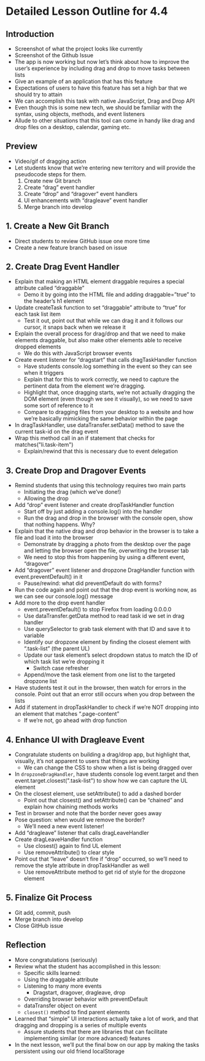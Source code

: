 # Detailed Lesson Outline for 4.4
## Introduction
* Screenshot of what the project looks like currently
* Screenshot of the Github Issue
* The app is now working but now let’s think about how to improve the user’s experience by including drag and drop to move tasks between lists
* Give an example of an application that has this feature
* Expectations of users to have this feature has set a high bar that we should try to attain
* We can accomplish this task with native JavaScript, Drag and Drop API
* Even though this is some new tech, we should be familiar with the syntax, using objects, methods, and event listeners
* Allude to other situations that this tool can come in handy like drag and drop files on a desktop, calendar, gaming etc.

## Preview

* Video/gif of dragging action
* Let students know that we’re entering new territory and will provide the pseudocode steps for them.
    1. Create new Git branch
    2. Create “drag” event handler
    3. Create “drop” and “dragover” event handlers
    4. UI enhancements with “dragleave” event handler
    5. Merge branch into develop

## 1. Create a New Git Branch

* Direct students to review GitHub issue one more time
* Create a new feature branch based on issue

## 2. Create Drag Event Handler

* Explain that making an HTML element draggable requires a special attribute called “draggable”
  * Demo it by going into the HTML file and adding draggable=”true” to the header’s h1 element
* Update createTask function to set “draggable” attribute to “true” for each task list item
  * Test it out, point out that while we can drag it and it follows our cursor, it snaps back when we release it
* Explain the overall process for drag/drop and that we need to make elements draggable, but also make other elements able to receive dropped elements
  * We do this with JavaScript browser events
* Create event listener for “dragstart” that calls dragTaskHandler function
  * Have students console.log something in the event so they can see when it triggers
  * Explain that for this to work correctly, we need to capture the pertinent data from the element we’re dragging. 
  * Highlight that, once dragging starts, we’re not actually dragging the DOM element (even though we see it visually), so we need to save some sort of reference to it
  * Compare to dragging files from your desktop to a website and how we’re basically mimicking the same behavior within the page
* In dragTaskHandler, use dataTransfer.setData() method to save the current task-id on the drag event
* Wrap this method call in an if statement that checks for matches("li.task-item")
  * Explain/rewind that this is necessary due to event delegation

## 3. Create Drop and Dragover Events

* Remind students that using this technology requires two main parts
  * Initiating the drag (which we’ve done!)
  * Allowing the drop
* Add “drop” event listener and create dropTaskHandler function
  * Start off by just adding a console.log() into the handler
  * Run the drag and drop in the browser with the console open, show that nothing happens. Why?
* Explain that the native drag and drop behavior in the browser is to take a file and load it into the browser
  * Demonstrate by dragging a photo from the desktop over the page and letting the browser open the file, overwriting the browser tab
  * We need to stop this from happening by using a different event, “dragover”
* Add “dragover” event listener and dropzone DragHandler function with event.preventDefault() in it
  * Pause/rewind: what did preventDefault do with forms?
* Run the code again and point out that the drop event is working now, as we can see our console.log() message
* Add more to the drop event handler
  * event.preventDefault() to stop Firefox from loading 0.0.0.0
  * Use dataTransfer.getData method to read task id we set in drag handler
  * Use querySelector to grab task element with that ID and save it to variable
  * Identify our dropzone element by finding the closest element with “.task-list” (the parent UL)
  * Update our task element’s select dropdown status to match the ID of which task list we’re dropping it
    * Switch case refresher
  * Append/move the task element from one list to the targeted dropzone list
* Have students test it out in the browser, then watch for errors in the console. Point out that an error still occurs when you drop between the lists
* Add if statement in dropTaskHandler to check if we’re NOT dropping into an element that matches “.page-content”
  * If we’re not, go ahead with drop function

## 4. Enhance UI with Dragleave Event

* Congratulate students on building a drag/drop app, but highlight that, visually, it’s not apparent to users that things are working
  * We can change the CSS to show when a list is being dragged over
* In `dropzoneDragHandler`, have students console log event.target and then event.target.closest(".task-list") to show how we can capture the UL element
* On the closest element, use setAttribute() to add a dashed border
  * Point out that closest() and setAttribute() can be “chained” and explain how chaining methods works
* Test in browser and note that the border never goes away
* Pose question: when would we remove the border?
  * We’ll need a new event listener!
* Add “dragleave” listener that calls dragLeaveHandler
* Create dragLeaveHandler function
  * Use closest() again to find UL element
  * Use removeAttribute() to clear style
* Point out that “leave” doesn’t fire if “drop” occurred, so we’ll need to remove the style attribute in dropTaskHandler as well
  * Use removeAttribute method to get rid of style for the dropzone element
## 5. Finalize Git Process
* Git add, commit, push
* Merge branch into develop
* Close GitHub issue
## Reflection
* More congratulations (seriously)
* Review what the student has accomplished in this lesson:
  * Specific skills learned:
  * Using the draggable attribute
  * Listening to many more events
    * Dragstart, dragover, dragleave, drop
  * Overriding browser behavior with preventDefault
  * dataTransfer object on event
  * `closest()` method to find parent elements
* Learned that “simple” UI interactions actually take a lot of work, and that dragging and dropping is a series of multiple events
  * Assure students that there are libraries that can facilitate implementing similar (or more advanced) features
* In the next lesson, we’ll put the final bow on our app by making the tasks persistent using our old friend localStorage

 
